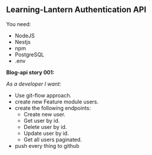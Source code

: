 ## Learning-Lantern Authentication API

You need:

- NodeJS
- Nestjs
- npm
- PostgreSQL
- .env

**Blog-api story 001:**

_As a developer I want:_

- Use git-flow approach.
- create new Feature module users.
- create the following endpoints:
  - Create new user.
  - Get user by id.
  - Delete user by id.
  - Update user by id.
  - Get all users paginated.
- push every thing to github
